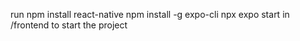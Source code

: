 run 
  npm install react-native 
  npm install -g expo-cli
  npx expo start
in /frontend to start the project
